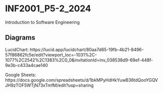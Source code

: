 # INF2001_P5-2_2024
Introduction to Software Engineering

## Diagrams
<p>LucidChart: https://lucid.app/lucidchart/80aa7d65-19fb-4b21-8496-57f86862fc5e/edit?viewport_loc=-1031%2C-1077%2C2542%2C1383%2C0_0&invitationId=inv_038538d9-69ef-448f-9e3b-c433a4cae140
<p></p>Google Sheets: https://docs.google.com/spreadsheets/d/1bkMPyHdHkYuwB36tdQooYGQVJH9zTOF5WTjN73xTmfM/edit?usp=sharing
